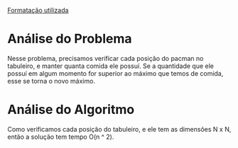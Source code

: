 [Formatação utilizada](https://katex.org/docs/supported.html)
# Análise do Problema
Nesse problema, precisamos verificar cada posição do pacman no tabuleiro, e manter quanta comida ele possuí. Se a quantidade que ele possuí em algum momento for superior ao máximo que temos de comida, esse se torna o novo máximo. 

# Análise do Algoritmo
Como verificamos cada posição do tabuleiro, e ele tem as dimensões N x N, então a solução tem tempo O(n ^ 2). 